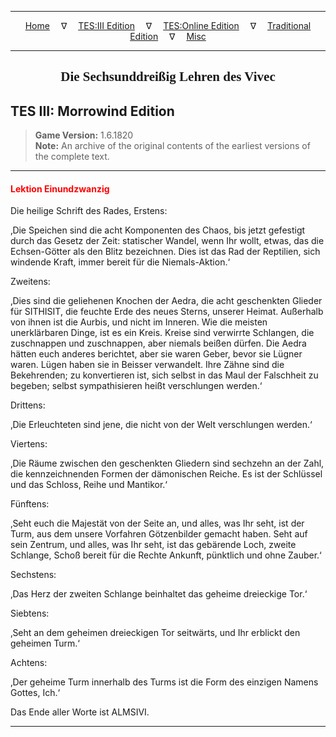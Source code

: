 
---

<!-- Jekyll Page Links -->

<center>
<a href="../../../../index.html">Home</a>
&emsp;&nabla;&emsp;
<a href="../../../index-tes3.html">TES:III Edition</a>
&emsp;&nabla;&emsp;
<a href="../../../index-teso.html">TES:Online Edition</a>
&emsp;&nabla;&emsp;
<a href="../../../index-traditional.html">Traditional Edition</a>
&emsp;&nabla;&emsp;
<a href="../../../index-misc.html">Misc</a>
</center>

<!-- Markdown Body Below: -->

---

<center>
<h2><span style="font-family:Georgia">Die Sechsunddreißig Lehren des Vivec</span></h2>
</center>

## TES III: Morrowind Edition

> __Game Version:__ 1.6.1820\
> __Note:__ An archive of the original contents of the earliest versions of the complete text.

---

#### <span style="color:red">Lektion Einundzwanzig</span>

Die heilige Schrift des Rades, Erstens:

‚Die Speichen sind die acht Komponenten des Chaos, bis jetzt gefestigt durch das Gesetz der Zeit: statischer Wandel, wenn Ihr wollt, etwas, das die Echsen-Götter als den Blitz bezeichnen. Dies ist das Rad der Reptilien, sich windende Kraft, immer bereit für die Niemals-Aktion.‘

Zweitens:

‚Dies sind die geliehenen Knochen der Aedra, die acht geschenkten Glieder für SITHISIT, die feuchte Erde des neues Sterns, unserer Heimat. Außerhalb von ihnen ist die Aurbis, und nicht im Inneren. Wie die meisten unerklärbaren Dinge, ist es ein Kreis. Kreise sind verwirrte Schlangen, die zuschnappen und zuschnappen, aber niemals beißen dürfen. Die Aedra hätten euch anderes berichtet, aber sie waren Geber, bevor sie Lügner waren. Lügen haben sie in Beisser verwandelt. Ihre Zähne sind die Bekehrenden; zu konvertieren ist, sich selbst in das Maul der Falschheit zu begeben; selbst sympathisieren heißt verschlungen werden.‘

Drittens:

‚Die Erleuchteten sind jene, die nicht von der Welt verschlungen werden.‘

Viertens:

‚Die Räume zwischen den geschenkten Gliedern sind sechzehn an der Zahl, die kennzeichnenden Formen der dämonischen Reiche. Es ist der Schlüssel und das Schloss, Reihe und Mantikor.‘

Fünftens:

‚Seht euch die Majestät von der Seite an, und alles, was Ihr seht, ist der Turm, aus dem unsere Vorfahren Götzenbilder gemacht haben. Seht auf sein Zentrum, und alles, was Ihr seht, ist das gebärende Loch, zweite Schlange, Schoß bereit für die Rechte Ankunft, pünktlich und ohne Zauber.‘

Sechstens:

‚Das Herz der zweiten Schlange beinhaltet das geheime dreieckige Tor.‘

Siebtens:

‚Seht an dem geheimen dreieckigen Tor seitwärts, und Ihr erblickt den geheimen Turm.‘

Achtens:

‚Der geheime Turm innerhalb des Turms ist die Form des einzigen Namens Gottes, Ich.‘

Das Ende aller Worte ist ALMSIVI.

---
